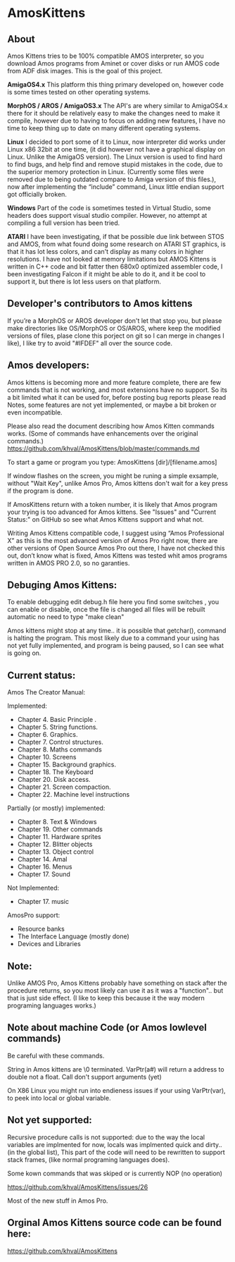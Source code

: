 # AmosKittens

About
-----
Amos Kittens tries to be 100% compatible AMOS interpreter, so you download Amos programs from Aminet or cover disks or run AMOS code from ADF disk images. This is the goal of this project.

**AmigaOS4.x**
This platform this thing primary developed on, however code is some times tested on other operating systems.

**MorphOS / AROS / AmigaOS3.x**
The API's are whery similar to AmigaOS4.x there for it should be relatively easy to make the changes need to make it compile, however due to having to focus on adding new features, I have no time to keep thing up to date on many different operating systems.

**Linux**
I decided to port some of it to Linux, now interpreter did works under Linux x86 32bit at one time, (it did however not have a graphical display on Linux. Unlike the AmigaOS version). The Linux version is used to find hard to find bugs, and help find and remove stupid mistakes in the code, due to the superior memory protection in Linux. (Currently some files were removed due to being outdated compare to Amiga version of this files.), now after implementing the “include” command, Linux little endian support got officially broken.


**Windows**
Part of the code is sometimes tested in Virtual Studio, some headers does support visual studio compiler.
However, no attempt at compiling a full version has been tried.

**ATARI**
I have been investigating, if that be possible due link between STOS and AMOS, from what found doing some research on ATARI ST graphics, is that it has lot less colors, and can't display as many colors in higher resolutions. I have not looked at memory limitations but AMOS Kittens is written in C++ code and bit fatter then 680x0 optimized assembler code, I been investigating Falcon if it might be able to do it, and it be cool to support it, but there is lot less users on that platform.

Developer's contributors to Amos kittens
----------------------------------------
If you’re a MorphOS or AROS developer don't let that stop you, but please make directories like OS/MorphOS or OS/AROS, where keep the modified versions of files, plase clone this porject on git so I can merge in changes I like), I like try to avoid "#IFDEF" all over the source code.

Amos developers:
------------------------

Amos kittens is becoming more and more feature complete, there are few commands that is not working, and most extensions have no support. So its a bit limited what it can be used for, before posting bug reports please read Notes, some features are not yet implemented, or maybe a bit broken or even incompatible. 

Please also read the document describing how Amos Kitten commands works.
(Some of commands have enhancements over the original commands.)
https://github.com/khval/AmosKittens/blob/master/commands.md

To start a game or program you type:
AmosKittens [dir]/[filename.amos]
  
If window flashes on the screen, you might be runing a simple exsample, without "Wait Key", unlike Amos Pro, Amos kittens don't wait for a key press if the program is done.

If AmosKittens return with a token number, it is likely that Amos program your trying is too advanced for Amos kittens.
See "Issues" and "Current Status:" on GitHub so see what Amos Kittens support and what not.

Writing Amos Kittens compatible code, I suggest using “Amos Professional X” as this is the most advanced version of Amos Pro right now, there are other versions of Open Source Amos Pro out there, I have not checked this out, don’t know what is fixed,
Amos Kittens was tested whit amos programs written in AMOS PRO 2.0, so no garanties.

Debuging Amos Kittens:
----------------------
To enable debugging edit debug.h file here you find some switches , you can enable or disable, once the file is changed all files will be rebuilt automatic no need to type "make clean"

Amos kittens might stop at any time.. it is possible that getchar(), command is halting the program. This most likely due to a command your using has not yet fully implemented, and program is being paused, so I can see what is going on.

Current status:
---------------

Amos The Creator Manual:

Implemented:

* Chapter 4. Basic Principle .
* Chapter 5. String functions.
* Chapter 6. Graphics.
* Chapter 7. Control structures.
* Chapter 8. Maths commands
* Chapter 10. Screens
* Chapter 15. Background graphics.
* Chapter 18. The Keyboard
* Chapter 20. Disk access.
* Chapter 21. Screen compaction.
* Chapter 22. Machine level instructions

Partially (or mostly) implemented:

* Chapter 8. Text & Windows
* Chapter 19. Other commands
* Chapter 11. Hardware sprites
* Chapter 12. Blitter objects
* Chapter 13. Object control
* Chapter 14. Amal
* Chapter 16. Menus
* Chapter 17. Sound

Not Implemented:

* Chapter 17. music

AmosPro support:
 * Resource banks
 * The Interface Language (mostly done)
 * Devices and Libraries

Note: 
-----
Unlike AMOS Pro, Amos Kittens probably have something on stack after the procedure returns, so you most likely can use it as it was a "function".. but that is just side effect. (I like to keep this because it the way modern programing languages works.)

Note about machine Code (or Amos lowlevel commands)
------------------------------------
Be careful with these commands.

String in Amos kittens are \0 terminated.
VarPtr(a#) will return a address to double not a float.
Call don't support arguments (yet)

On X86 Linux you might run into endieness issues if your using VarPtr(var), to peek into local or global variable.

Not yet supported:
------------------
Recursive procedure calls is not supported: due to the way the local variables are implmented for now, locals was implmented quick and dirty.. (in the global list), This part of the code will need to be rewritten to support stack frames, (like normal programing languages does). 

Some kown commands that was skiped or is currently NOP (no operation)

https://github.com/khval/AmosKittens/issues/26

Most of the new stuff in Amos Pro.

Orginal Amos Kittens source code can be found here:
--------------------------------------
https://github.com/khval/AmosKittens
